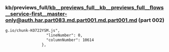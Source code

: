 ### kb/previews_full/kb__previews_full__kb__previews_full__flows__service-first__master-only@auth.har.part083.md.part001.md.part001.md (part 002)

```md
g.io/chunk-KO722YSM.js",
                  "lineNumber": 0,
                  "columnNumber": 10614
                },
    
```

```
